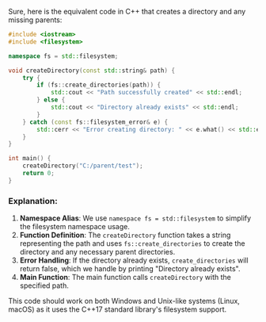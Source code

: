  Sure, here is the equivalent code in C++ that creates a directory and any missing parents:

```cpp
#include <iostream>
#include <filesystem>

namespace fs = std::filesystem;

void createDirectory(const std::string& path) {
    try {
        if (fs::create_directories(path)) {
            std::cout << "Path successfully created" << std::endl;
        } else {
            std::cout << "Directory already exists" << std::endl;
        }
    } catch (const fs::filesystem_error& e) {
        std::cerr << "Error creating directory: " << e.what() << std::endl;
    }
}

int main() {
    createDirectory("C:/parent/test");
    return 0;
}
```

### Explanation:
1. **Namespace Alias**: We use `namespace fs = std::filesystem` to simplify the filesystem namespace usage.
2. **Function Definition**: The `createDirectory` function takes a string representing the path and uses `fs::create_directories` to create the directory and any necessary parent directories.
3. **Error Handling**: If the directory already exists, `create_directories` will return false, which we handle by printing "Directory already exists".
4. **Main Function**: The main function calls `createDirectory` with the specified path.

This code should work on both Windows and Unix-like systems (Linux, macOS) as it uses the C++17 standard library's filesystem support.
